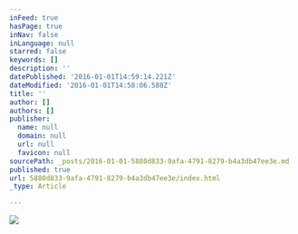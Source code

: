 ```yaml
---
inFeed: true
hasPage: true
inNav: false
inLanguage: null
starred: false
keywords: []
description: ''
datePublished: '2016-01-01T14:59:14.221Z'
dateModified: '2016-01-01T14:58:06.588Z'
title: ''
author: []
authors: []
publisher:
  name: null
  domain: null
  url: null
  favicon: null
sourcePath: _posts/2016-01-01-5880d833-9afa-4791-8279-b4a3db47ee3e.md
published: true
url: 5880d833-9afa-4791-8279-b4a3db47ee3e/index.html
_type: Article

---
```

![](https://the-grid-user-content.s3-us-west-2.amazonaws.com/85422e3a-553c-419c-8fbd-fc3a715f9c4a.jpg)